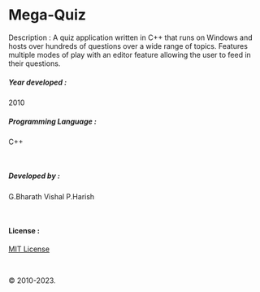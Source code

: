 # Mega-Quiz

Description :
A quiz application written in C++ that runs on Windows and hosts over hundreds of questions over a wide range of topics. Features multiple modes of play with an editor feature allowing the user to feed in their questions.

##### Year developed : 
2010


##### Programming Language : 
C++

&nbsp;

##### Developed by  : 
G.Bharath Vishal
P.Harish

&nbsp;

#### License :
[MIT License](https://github.com/BharathVishal/Mega-Quiz/blob/master/LICENSE)
&nbsp;

&nbsp;

© 2010-2023.



